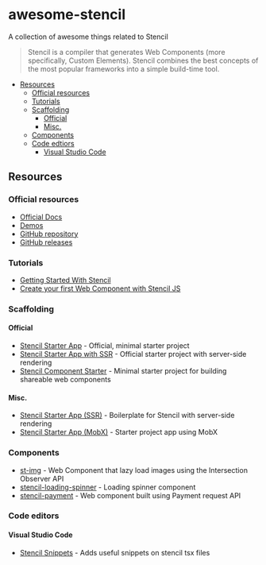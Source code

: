 # awesome-stencil

A collection of awesome things related to Stencil

> Stencil is a compiler that generates Web Components (more specifically, Custom Elements). Stencil combines the best concepts of the most popular frameworks into a simple build-time tool.

- [Resources](#resources)
  - [Official resources](#official-resources)
  - [Tutorials](#tutorials)
  - [Scaffolding](#scaffolding)
    - [Official](#official)
    - [Misc.](#misc)
  - [Components](#components)
  - [Code edtiors](#code-editors)
    - [Visual Studio Code](#visual-studio-code)

## Resources

### Official resources

- [Official Docs](https://stenciljs.com/)
- [Demos](https://stenciljs.com/demos)
- [GitHub repository](https://github.com/ionic-team/stencil)
- [GitHub releases](https://github.com/ionic-team/stencil/releases)

### Tutorials

- [Getting Started With Stencil](https://alligator.io/stencil/getting-started/)
- [Create your first Web Component with Stencil JS](https://coryrylan.com/blog/create-your-first-web-component-with-stencil-js)

### Scaffolding

#### Official

- [Stencil Starter App](https://github.com/ionic-team/stencil-starter) - Official, minimal starter project
- [Stencil Starter App with SSR](https://github.com/ionic-team/stencil-starter-ssr) - Official starter project with server-side rendering
- [Stencil Component Starter](https://github.com/ionic-team/stencil-component-starter) - Minimal starter project for building shareable web components

#### Misc.

- [Stencil Starter App (SSR)](https://github.com/mitchellsimoens/stencil-boilerplate) - Boilerplate for Stencil with server-side rendering
- [Stencil Starter App (MobX)](https://github.com/aaronksaunders/stencil-mobx) - Starter project app using MobX

### Components

- [st-img](https://github.com/jgw96/st-img) - Web Component that lazy load images using the Intersection Observer API
- [stencil-loading-spinner](https://github.com/seanwuapps/stencil-loading-spinner) - Loading spinner component
- [stencil-payment](https://github.com/Fdom92/stencil-payment) - Web component built using Payment request API

### Code editors

#### Visual Studio Code

- [Stencil Snippets](https://github.com/Fdom92/stencil-snippets) - Adds useful snippets on stencil tsx files
